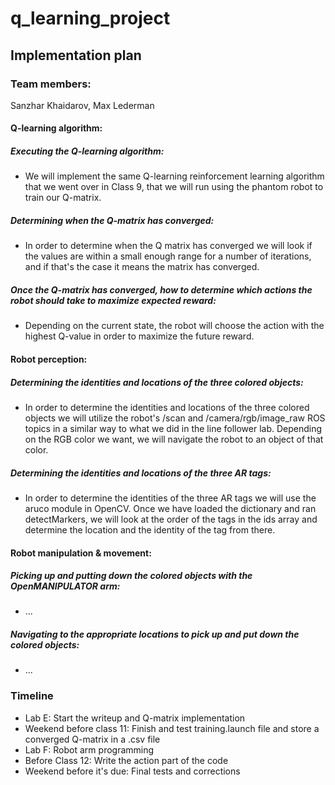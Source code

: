 # q_learning_project

## Implementation plan

### Team members:
Sanzhar Khaidarov, Max Lederman

#### Q-learning algorithm:
##### Executing the Q-learning algorithm:
- We will implement the same Q-learning reinforcement learning algorithm that we went over in Class 9, that we will run using the phantom robot to train our Q-matrix. 
##### Determining when the Q-matrix has converged:
- In order to determine when the Q matrix has converged we will look if the values are within a small enough range for a number of iterations, and if that's the case it means the matrix has converged. 
##### Once the Q-matrix has converged, how to determine which actions the robot should take to maximize expected reward:
- Depending on the current state, the robot will choose the action with the highest Q-value in order to maximize the future reward. 

#### Robot perception:
##### Determining the identities and locations of the three colored objects:
- In order to determine the identities and locations of the three colored objects we will utilize the robot's /scan and /camera/rgb/image_raw ROS topics in a similar way to what we did in the line follower lab. Depending on the RGB color we want, we will navigate the robot to an object of that color. 
##### Determining the identities and locations of the three AR tags:
- In order to determine the identities of the three AR tags we will use the aruco module in OpenCV. Once we have loaded the dictionary and ran detectMarkers, we will look at the order of the tags in the ids array and determine the location and the identity of the tag from there. 

#### Robot manipulation & movement:
##### Picking up and putting down the colored objects with the OpenMANIPULATOR arm:
- ...
##### Navigating to the appropriate locations to pick up and put down the colored objects:
- ...

### Timeline

- Lab E: Start the writeup and Q-matrix implementation
- Weekend before class 11: Finish and test training.launch file and store a converged Q-matrix in a .csv file
- Lab F: Robot arm programming
- Before Class 12: Write the action part of the code
- Weekend before it's due: Final tests and corrections


